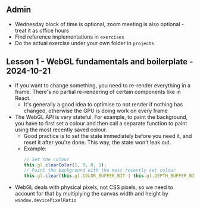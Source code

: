 ## Admin

- Wednesday block of time is optional, zoom meeting is also optional - treat it as office hours
- Find reference implementations in `exercises`
- Do the actual exercise under your own folder in `projects`

## Lesson 1 - WebGL fundamentals and boilerplate - 2024-10-21

- If you want to change something, you need to re-render everything in a frame. There's no partial re-rendering of certain components like in React.
  - It's generally a good idea to optimise to not render if nothing has changed, otherwise the GPU is doing work on every frame
- The WebGL API is very stateful. For example, to paint the background, you have to first set a colour and then call a separate function to paint using the most recently saved colour.
  - Good practice is to set the state immediately before you need it, and reset it after you're done. This way, the state won't leak out.
  - Example:
    ```ts
    // Set the colour
    this.gl.clearColor(1, 0, 0, 1);
    // Paint the background with the most recently set colour
    this.gl.clear(this.gl.COLOR_BUFFER_BIT | this.gl.DEPTH_BUFFER_BIT);
    ```
- WebGL deals with physical pixels, not CSS pixels, so we need to account for that by multiplying the canvas width and height by `window.devicePixelRatio`
